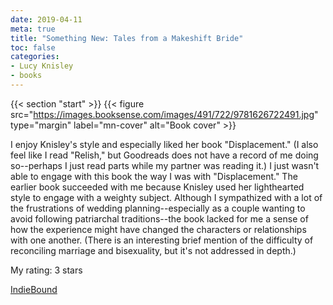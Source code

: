 ```yaml
---
date: 2019-04-11
meta: true
title: "Something New: Tales from a Makeshift Bride"
toc: false
categories:
- Lucy Knisley
- books
---
```


{{< section "start" >}}
{{< figure src="https://images.booksense.com/images/491/722/9781626722491.jpg" type="margin" label="mn-cover" alt="Book cover" >}}

I enjoy Knisley's style and especially liked her book "Displacement." (I also feel like I read "Relish," but Goodreads does not have a record of me doing so--perhaps I just read parts while my partner was reading it.) I just wasn't able to engage with this book the way I was with "Displacement." The earlier book succeeded with me because Knisley used her lighthearted style to engage with a weighty subject. Although I sympathized with a lot of the frustrations of wedding planning--especially as a couple wanting to avoid following patriarchal traditions--the book lacked for me a sense of how the experience might have changed the characters or relationships with one another. (There is an interesting brief mention of the difficulty of reconciling marriage and bisexuality, but it's not addressed in depth.)

My rating: 3 stars  

[IndieBound](https://www.indiebound.org/book/9781626722491)
